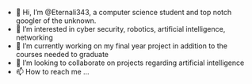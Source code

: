 - 👋 Hi, I’m @Eternali343, a computer science student and top notch googler of the unknown.
- 👀 I’m interested in cyber security, robotics, artificial intelligence, networking
- 🌱 I’m currently working on my final year project in addition to the courses needed to graduate
- 💞️ I’m looking to collaborate on projects regarding artificial intelligence
- 📫 How to reach me ...

<!---
Eternali343/Eternali343 is a ✨ special ✨ repository because its `README.md` (this file) appears on your GitHub profile.
You can click the Preview link to take a look at your changes.
--->
